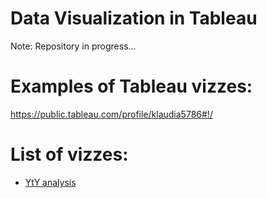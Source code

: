 # Data Visualization in Tableau
Note: Repository in progress...

# Examples of Tableau vizzes:
https://public.tableau.com/profile/klaudia5786#!/

# List of vizzes:
* [YtY analysis](https://public.tableau.com/profile/klaudia5786#!/vizhome/YTDDashboardforSUPERSTORE/Dashboard)
